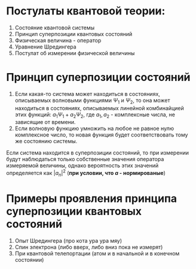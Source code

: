 # Постулаты квантовой теории:
1. Состояние квантовой системы
2. Принцип суперпозиции квантовых состояний
3. Физическая величина - оператор
4. Уравнение Шредингера
5. Постулат об измерении физической величины

# Принцип суперпозиции состояний

1. Если какая-то система может находиться в состояниях, описываемых волновыми функциями $\Psi_1$ и $\Psi_2$, то она может находиться в состояниях, описываемых линейной комбинайцией этих функций: $a_1 \Psi_1 + a_2 \Psi_2$, где $a_1, a_2$ - комплексные числа, не зависящие от времени.
2. Если волновую функцию умножить на любое не равное нулю комплексное число, то новая функция будет соответствовать тому же состоянию системы.

Если система находится в суперпозиции состояний, то при измерении будут наблюдаться только собственные значения оператора измеряемой величины, однако вероятность этих значений определяется как $|a_n|^2$ (**при условии, что $a$ - нормированые**)

# Примеры проявления принципа суперпозиции квантовых состояний

1. Опыт Шредингера (про кота ура ура мяу)
2. Спин электрона (либо вверх, либо вниз пока не измерят)
3. При квантовой телепортации (атом и в начальной и в конечном состоянии)